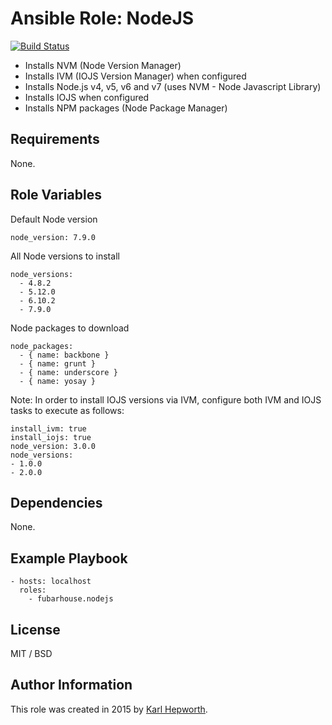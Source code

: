 # Ansible Role: NodeJS

[![Build Status](https://travis-ci.org/fubarhouse/ansible-role-nodejs.svg?branch=master)](https://travis-ci.org/fubarhouse/ansible-role-nodejs)

* Installs NVM (Node Version Manager)
* Installs IVM (IOJS Version Manager) when configured
* Installs Node.js v4, v5, v6 and v7 (uses NVM - Node Javascript Library)
* Installs IOJS when configured
* Installs NPM packages (Node Package Manager)

## Requirements

  None. 

## Role Variables

Default Node version
````
node_version: 7.9.0
````

All Node versions to install
````
node_versions:
  - 4.8.2
  - 5.12.0
  - 6.10.2
  - 7.9.0
````

Node packages to download
````
node_packages:
  - { name: backbone }
  - { name: grunt }
  - { name: underscore }
  - { name: yosay }
````

Note: In order to install IOJS versions via IVM, configure both IVM and IOJS tasks to execute as follows:
````
install_ivm: true
install_iojs: true
node_version: 3.0.0
node_versions:
- 1.0.0
- 2.0.0

````
## Dependencies

  None.

## Example Playbook
````
- hosts: localhost
  roles:
    - fubarhouse.nodejs
````

## License

MIT / BSD

## Author Information

This role was created in 2015 by [Karl Hepworth](https://twitter.com/fubarhouse).
